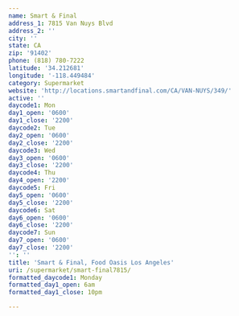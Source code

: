 ```yaml
---
name: Smart & Final
address_1: 7815 Van Nuys Blvd
address_2: ''
city: ''
state: CA
zip: '91402'
phone: (818) 780-7222
latitude: '34.212681'
longitude: '-118.449484'
category: Supermarket
website: 'http://locations.smartandfinal.com/CA/VAN-NUYS/349/'
active: ''
daycode1: Mon
day1_open: '0600'
day1_close: '2200'
daycode2: Tue
day2_open: '0600'
day2_close: '2200'
daycode3: Wed
day3_open: '0600'
day3_close: '2200'
daycode4: Thu
day4_open: '2200'
daycode5: Fri
day5_open: '0600'
day5_close: '2200'
daycode6: Sat
day6_open: '0600'
day6_close: '2200'
daycode7: Sun
day7_open: '0600'
day7_close: '2200'
'': ''
title: 'Smart & Final, Food Oasis Los Angeles'
uri: /supermarket/smart-final7815/
formatted_daycode1: Monday
formatted_day1_open: 6am
formatted_day1_close: 10pm

---
```

